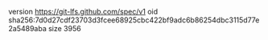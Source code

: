 version https://git-lfs.github.com/spec/v1
oid sha256:7d0d27cdf23703d3fcee68925cbc422bf9adc6b86254dbc3115d77e2a5489aba
size 3956
